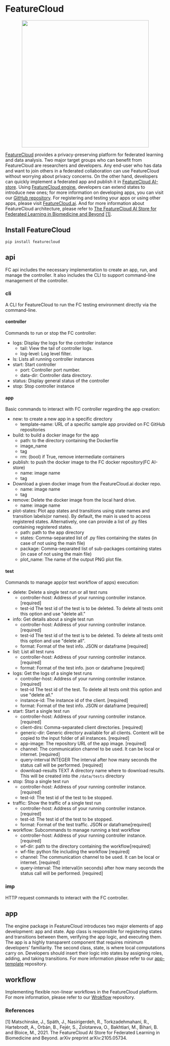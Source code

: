 # FeatureCloud
<p align="center">
<img src="https://featurecloud.ai/assets/fc_logo_small.svg" width="400" height="400"/>
</p>

[FeatureCloud](https://featurecloud.eu/) provides a privacy-preserving platform for federated learning and data analysis.
Two major target groups who can benefit from FeatureCloud are researchers and developers. Any end-user who has data and 
want to join others in a federated collaboration can use FeatureCloud without worrying about privacy concerns.
On the other hand, developers can quickly implement a federated app and publish it in [FeatureCloud AI-store](https://featurecloud.ai/ai-store).
Using [FeatureCloud engine](https://github.com/FeatureCloud/FeatureCloud/tree/master/FeatureCloud/app), developers can extend states to introduce new ones; for more information on developing apps, you can visit our [GitHub repository](https://github.com/FeatureCloud/app-template). For registering and testing your apps or using other apps, please visit
[FeatureCloud.ai](https://featurecloud.ai/). And for more information about FeatureCloud architecture,
please refer to 
[The FeatureCloud AI Store for Federated Learning in Biomedicine and Beyond](https://arxiv.org/abs/2105.05734) [[1]](#1).

## Install FeatureCloud
```shell
pip install featurecloud
```

## api
FC api includes the necessary implementation to create an app,  run, and manage the controller. It also includes the CLI to 
support command-line management of the controller.
### cli
A CLI for FeatureCloud to run the FC testing environment directly via the command-line.
#### controller
Commands to run or stop the FC controller:
* logs: Display the logs for the controller instance
  * tail: View the tail of controller logs.
  * log-level: Log level filter.
* ls: Lists all running controller instances
* start: Start controller
  * port: Controller port number. 
  * data-dir: Controller data directory.
* status: Display general status of the controller
* stop: Stop controller instance
#### app
Basic commands to interact with FC controller regarding the app creation: 
* new: to create a new app in a specific directory
  * template-name:  URL of a specific sample app provided on FC GitHub repositories 
* build: to build a docker image for the app
  * path: to the directory containing the Dockerfile
  * image_name
  * tag
  * rm: (bool) if True, remove intermediate containers
* publish: to push the docker image to the FC docker repository(FC AI-store)
  * name: image name
  * tag
* Download a given docker image from the FeatureCloud.ai docker repo.
  * name: image name
  * tag
* remove: Delete the docker image from the local hard drive.
  * name: image name
* plot-states: Plot app states and transitions using state names and transition labels(or names). By default, the main is used to access registered states. Alternatively, one can provide a list of .py files containing registered states. 
  * path: path to the app directory
  * states: Comma-separated list of .py files containing the states (in case of not using the main file)
  * package: Comma-separated list of sub-packages containing states (in case of not using the main file)
  * plot_name: The name of the output PNG plot file. 
#### test 
Commands to manage app(or test workflow of apps) execution:
* delete: Delete a single test run or all test runs
  * controller-host: Address of your running controller instance.[required]
  * test-id The test id of the test is to be deleted. To delete all tests omit this option and use "delete all."
* info: Get details about a single test run
  * controller-host: Address of your running controller instance.[required]
  * test-id The test id of the test is to be deleted. To delete all tests omit this option and use "delete all".
  * format: Format of the test info. JSON or dataframe [required]
* list: List all test runs
  * controller-host: Address of your running controller instance.[required]
  * format: Format of the test info. json or dataframe [required]
* logs: Get the logs of a single test runs
  * controller-host: Address of your running controller instance.[required]
  * test-id The test id of the test. To delete all tests omit this option and use "delete all."
  * instance-id: The instance id of the client. [required]
  * format: Format of the test info. JSON or dataframe [required]
* start: Start a single test run
  * controller-host: Address of your running controller instance.[required]
  * client-dirs: Comma-separated client directories. [required]
  * generic-dir: Generic directory available for all clients. Content will be copied to the input folder of all instances. [required]
  * app-image: The repository URL of the app image. [required]
  * channel: The communication channel to be used. It can be local or internet. [required]
  * query-interval INTEGER  The interval after how many seconds the status call will be performed.  [required]
  * download-results TEXT   A directory name where to download results. This will be created into the `/data/tests` directory
* stop: Stop a single test run
  * controller-host: Address of your running controller instance. [required]
  * test-id: The test id of the test to be stopped.
* traffic: Show the traffic of a single test run
  * controller-host: Address of your running controller instance.[required]
  * test-id: The test id of the test to be stopped.
  * format: Format of the test traffic. JSON or dataframe[required]
* workflow: Subcommands to manage running a test workflow
  * controller-host: Address of your running controller instance.[required]
  * wf-dir: path to the directory containing the workflow[required]
  * wf-file: python file including the workflow  [required]
  * channel: The communication channel to be used. It can be local or internet. [required]
  * query-interval: The interval(in seconds) after how many seconds the status call will be performed. [required]
### imp
HTTP request commands to interact with the FC controller.
## app
The engine package in FeatureCloud introduces two major elements of app development: app and state. App class is responsible for registering states and transitions between them, verifying the app logic, and executing them. The app is a highly transparent component 
that requires minimum developers' familiarity. The second class, state, is where local computations carry on. Developers should 
insert their logic into states by assigning roles, adding, and taking transitions. For more information please refer to our 
[app-template](https://github.com/FeatureCloud/FeatureCloud/tree/master/FeatureCloud/app) repository.
## workflow
Implementing flexible non-linear workflows in the FeatureCloud platform. For more information, please refer to our 
[Wrokflow](https://github.com/FeatureCloud/FeatureCloud/tree/master/FeatureCloud/workflow) repository.


### References
<a id="1">[1]</a> 
Matschinske, J., Späth, J., Nasirigerdeh, R., Torkzadehmahani, R., Hartebrodt, A., Orbán, B., Fejér, S., Zolotareva,
O., Bakhtiari, M., Bihari, B. and Bloice, M., 2021.
The FeatureCloud AI Store for Federated Learning in Biomedicine and Beyond. arXiv preprint arXiv:2105.05734.
